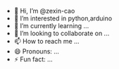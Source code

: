 - 👋 Hi, I’m @zexin-cao
- 👀 I’m interested in python,arduino
- 🌱 I’m currently learning ...
- 💞️ I’m looking to collaborate on ...
- 📫 How to reach me ...
- 😄 Pronouns: ...
- ⚡ Fun fact: ...

<!---
zexin-cao/zexin-cao is a ✨ special ✨ repository because its `README.md` (this file) appears on your GitHub profile.
You can click the Preview link to take a look at your changes.
--->
